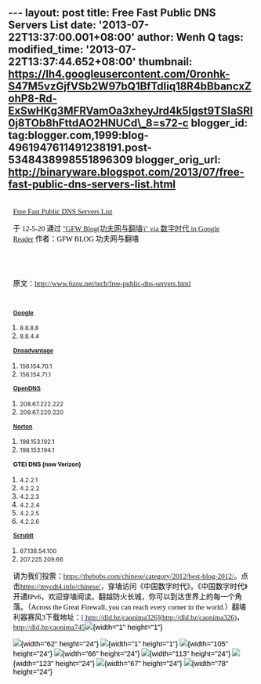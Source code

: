 --- layout: post title: Free Fast Public DNS Servers List date:
'2013-07-22T13:37:00.001+08:00' author: Wenh Q tags: modified\_time:
'2013-07-22T13:37:44.652+08:00' thumbnail:
https://lh4.googleusercontent.com/0ronhk-S47M5vzGjfVSb2W97bQ1BfTdIiq18R4bBbancxZohP8-Rd-ExSwHKg3MFRVamOa3xheyJrd4k5lgst9TSIaSRI0j8TOb8hFttdAO2HNUCd\_8=s72-c
blogger\_id:
tag:blogger.com,1999:blog-4961947611491238191.post-5348438998551896309
blogger\_orig\_url:
http://binaryware.blogspot.com/2013/07/free-fast-public-dns-servers-list.html
---

<div
style="color: black; direction: ltr; font-family: &quot;Arial&quot;; font-size: 11pt; margin-bottom: 0; margin-left: 7.5pt; margin-right: 7.5pt; margin-top: 0; padding: 0;">

<span
style="color: #0000ee; font-family: &quot;Verdana&quot;; text-decoration: underline;">[\
Free Fast Public DNS Servers
List](http://feedproxy.google.com/~r/chinagfwblog/~3/IcQqmMfcuJA/free-fast-public-dns-servers-list.html)</span>

</div>

<div
style="color: black; direction: ltr; font-family: &quot;Arial&quot;; font-size: 11pt; margin-bottom: 0; margin-left: 7.5pt; margin-right: 7.5pt; margin-top: 0; padding-bottom: 8pt; padding-left: 0; padding-right: 0; padding-top: 0;">

<span style="font-family: &quot;Verdana&quot;;">于 12-5-20 通过
</span><span
style="color: #0000ee; font-family: &quot;Verdana&quot;; text-decoration: underline;">["GFW
Blog(功夫网与翻墙)" via 数字时代 in Google
Reader](http://feeds2.feedburner.com/chinagfwblog)</span><span
style="font-family: &quot;Verdana&quot;;"> 作者：GFW BLOG
功夫网与翻墙</span>

</div>

<div
style="color: black; direction: ltr; font-family: &quot;Arial&quot;; font-size: 11pt; height: 11pt; margin-bottom: 0; margin-left: 7.5pt; margin-right: 7.5pt; margin-top: 0; padding: 0;">

<span style="font-family: &quot;Verdana&quot;;"></span>

</div>

<div
style="color: black; direction: ltr; font-family: &quot;Arial&quot;; font-size: 11pt; margin-bottom: 0; margin-left: 7.5pt; margin-right: 7.5pt; margin-top: 0; padding: 0;">

<span style="font-family: &quot;Verdana&quot;;">原文：</span><span
style="color: #0000ee; font-family: &quot;Verdana&quot;; text-decoration: underline;"><http://www.6zou.net/tech/free-public-dns-servers.html></span>

</div>

<div
style="color: black; direction: ltr; font-family: &quot;Arial&quot;; font-size: 11pt; height: 11pt; margin-bottom: 0; margin-left: 7.5pt; margin-right: 7.5pt; margin-top: 0; padding: 0;">

<span
style="color: #0000ee; font-family: &quot;Verdana&quot;; text-decoration: underline;">[](http://www.6zou.net/tech/free-public-dns-servers.html)</span>

</div>

<div
style="color: black; direction: ltr; font-family: &quot;Arial&quot;; font-size: 11pt; margin-bottom: 0; margin-left: 7.5pt; margin-right: 7.5pt; margin-top: 0; padding: 0;">

<span
style="color: #1155cc; font-size: 9pt; font-weight: bold; text-decoration: underline;">[Google](http://code.google.com/speed/public-dns/)</span>

</div>

1.  <span style="font-size: 9pt;">8.8.8.8</span>
2.  <span style="font-size: 9pt;">8.8.4.4</span>

<div
style="color: black; direction: ltr; font-family: &quot;Arial&quot;; font-size: 11pt; margin-bottom: 0; margin-left: 7.5pt; margin-right: 7.5pt; margin-top: 0; padding: 0;">

<span
style="color: #1155cc; font-size: 9pt; font-weight: bold; text-decoration: underline;">[Dnsadvantage](http://www.dnsadvantage.com/)</span>

</div>

1.  <span style="font-size: 9pt;">156.154.70.1</span>
2.  <span style="font-size: 9pt;">156.154.71.1</span>

<div
style="color: black; direction: ltr; font-family: &quot;Arial&quot;; font-size: 11pt; margin-bottom: 0; margin-left: 7.5pt; margin-right: 7.5pt; margin-top: 0; padding: 0;">

<span
style="color: #1155cc; font-size: 9pt; font-weight: bold; text-decoration: underline;">[OpenDNS](http://www.opendns.com/)</span>

</div>

1.  <span style="font-size: 9pt;">208.67.222.222</span>
2.  <span style="font-size: 9pt;">208.67.220.220</span>

<div
style="color: black; direction: ltr; font-family: &quot;Arial&quot;; font-size: 11pt; margin-bottom: 0; margin-left: 7.5pt; margin-right: 7.5pt; margin-top: 0; padding: 0;">

<span
style="color: #1155cc; font-size: 9pt; font-weight: bold; text-decoration: underline;">[Norton](http://nortondns.com/)</span>

</div>

1.  <span style="font-size: 9pt;">198.153.192.1</span>
2.  <span style="font-size: 9pt;">198.153.194.1</span>

<div
style="color: black; direction: ltr; font-family: &quot;Arial&quot;; font-size: 11pt; margin-bottom: 0; margin-left: 7.5pt; margin-right: 7.5pt; margin-top: 0; padding: 0;">

<span style="font-size: 9pt; font-weight: bold;">GTEI DNS (now
Verizon)</span>

</div>

1.  <span style="font-size: 9pt;">4.2.2.1</span>
2.  <span style="font-size: 9pt;">4.2.2.2</span>
3.  <span style="font-size: 9pt;">4.2.2.3</span>
4.  <span style="font-size: 9pt;">4.2.2.4</span>
5.  <span style="font-size: 9pt;">4.2.2.5</span>
6.  <span style="font-size: 9pt;">4.2.2.6</span>

<div
style="color: black; direction: ltr; font-family: &quot;Arial&quot;; font-size: 11pt; margin-bottom: 0; margin-left: 7.5pt; margin-right: 7.5pt; margin-top: 0; padding: 0;">

<span
style="color: #1155cc; font-size: 9pt; font-weight: bold; text-decoration: underline;">[ScrubIt](http://www.scrubit.com/)</span>

</div>

1.  <span style="font-size: 9pt;">67.138.54.100</span>
2.  <span style="font-size: 9pt;">207.225.209.66</span>

<div
style="color: black; direction: ltr; font-family: &quot;Arial&quot;; font-size: 11pt; margin-bottom: 0; margin-left: 7.5pt; margin-right: 7.5pt; margin-top: 0; padding: 0;">

<span
style="font-family: &quot;Verdana&quot;;">请为我们投票：</span><span
style="color: #0000ee; font-family: &quot;Verdana&quot;; text-decoration: underline;"><https://thebobs.com/chinese/category/2012/best-blog-2012/></span><span
style="font-family: &quot;Verdana&quot;;">。点击</span><span
style="color: #0000ee; font-family: &quot;Verdana&quot;; text-decoration: underline;"><https://mycdt4.info/chinese/></span><span
style="font-family: &quot;Verdana&quot;;">，穿墙访问《中国数字时代》。《中国数字时代》开通IPv6，欢迎穿墙阅读。翻越防火长城，你可以到达世界上的每一个角落。（Across
the Great Firewall, you can reach every corner in the
world.）翻墙利器赛风3下载地址：</span><span
style="color: #0000ee; font-family: &quot;Verdana&quot;; text-decoration: underline;">[ http://dld.bz/caonima326](http://dld.bz/caonima326)</span><span
style="font-family: &quot;Verdana&quot;;">，</span><span
style="color: #0000ee; font-family: &quot;Verdana&quot;; text-decoration: underline;"><http://dld.bz/caonima745></span>![](https://lh4.googleusercontent.com/0ronhk-S47M5vzGjfVSb2W97bQ1BfTdIiq18R4bBbancxZohP8-Rd-ExSwHKg3MFRVamOa3xheyJrd4k5lgst9TSIaSRI0j8TOb8hFttdAO2HNUCd_8){width="1"
height="1"}

</div>

<div
style="color: black; direction: ltr; font-family: &quot;Arial&quot;; font-size: 11pt; margin-bottom: 0; margin-left: 7.5pt; margin-right: 7.5pt; margin-top: 0; padding: 0;">

![](https://lh5.googleusercontent.com/RAXrEjLvOcSvZrvKk5k2095xVXJIcS8FhWvI05MTwo63RFDDISs74oHQQRgn9dNaw-Fq6zulP3n5kA863mmm4c6rqmcMaBceaekKb-PZqio3BPLbgfE){width="62"
height="24"}<span
style="font-family: &quot;Verdana&quot;;"> </span>![](https://lh4.googleusercontent.com/dK_b5p4CB4JUmHY7VAE_aW_Nm2GdvkLrDttOpyFharO8Rz3bn9LumiRUk3HVGwXaxWDttg0iVLWYdmNuvkOWJ5zm8seFs_tVrnJ05PgUAf0w2EDW-XQ){width="1"
height="1"}<span
style="font-family: &quot;Verdana&quot;;"> </span>![](https://lh6.googleusercontent.com/nWZ9DBvBaUL_EyvPLeuwo6qoj-Uf1hY6kVR976H8xtH4sMMZWtxi1PdIMrAMuNvDQgegbKnYPSxvP_cakh3DdWlwSNnb6qL1jBGDsrGrpnmCQUNa_Ew){width="105"
height="24"}<span
style="font-family: &quot;Verdana&quot;;"> </span>![](https://lh5.googleusercontent.com/EOLj-7E23eE7dHhLm4wsJQCaY0lKNNkbKlc14TW0QfyG7vGkUDBgVKgK2AwK7SN77kIH6DcKc2vbAh-fDq9GkwefKPBjwoZx8I1zhXhVgRp3e7unutE){width="66"
height="24"}<span
style="font-family: &quot;Verdana&quot;;"> </span>![](https://lh3.googleusercontent.com/kQ4FUtyWvKiH_-4wxhlALreN9SJoJxdTSZbmVG2PP5lDZELagYErg7khi8JmtXmTQsf_2qilpCAT8cF3eh29Lo5qpsSKQ1O7ShWYjg6fmvoa8AIaf4M){width="113"
height="24"}<span
style="font-family: &quot;Verdana&quot;;"> </span>![](https://lh6.googleusercontent.com/7T3XWJLoW1eqOzxs_76A0x-whtCsZls2KMrOgUOCE79RYScBxyEAIqXz2kJnp0VUCA6djsGERbF3yk_gvgsa2LiSNCHl1Idfp5EjMZjEsc37QoTgRRk){width="123"
height="24"}<span
style="font-family: &quot;Verdana&quot;;"> </span>![](https://lh3.googleusercontent.com/H5b4sNdSL3z5aBl9Uy4vEAnDTpnwDgYUY5a_T8CcGtf8B9CRwacRlj46rx-LM_rhVbU5WZO6IS_uChEEfKqg7zt1lhWJgxxblQF0SDg7qX3oDIIxxOU){width="67"
height="24"}<span
style="font-family: &quot;Verdana&quot;;"> </span>![](https://lh6.googleusercontent.com/GkelQwLOe1V5KtJMIpWmL7CDH7G0WMLxIMNgifc9NrPK7qXxIzJR5rG0Ggaw5t7spQgUUiDA0voB1CESlWSpfjH1bREOUfREAxl0F2shBsuJpkfifPM){width="78"
height="24"}

</div>
